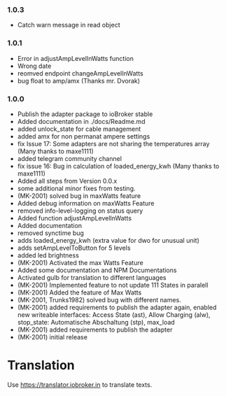 ### 1.0.3
* Catch warn message in read object

### 1.0.1
* Error in adjustAmpLevelInWatts function
* Wrong date
* reomved endpoint changeAmpLevelInWatts
* bug float to amp/amx (Thanks mr. Dvorak)

### 1.0.0
* Publish the adapter package to ioBroker stable
* Added documentation in ./docs/Readme.md
* added unlock_state for cable management
* added amx for non permanat ampere settings
* fix Issue 17: Some adapters are not sharing the temperatures array (Many thanks to maxe1111)
* added telegram community channel
* fix issue 16: Bug in calculation of loaded_energy_kwh (Many thanks to maxe1111)
* Added all steps from Version 0.0.x
* some additional minor fixes from testing.
* (MK-2001) solved bug in maxWatts feature
* Added debug information on maxWatts Feature
* removed info-level-logging on status query
* Added function adjustAmpLevelInWatts
* Added documentation
* removed synctime bug
* adds loaded_energy_kwh (extra value for dwo for unusual unit)
* adds setAmpLevelToButton for 5 levels
* added led brightness
* (MK-2001) Activated the max Watts Feature
* Added some documentation and NPM Documentations
* Activated gulb for translation to different languages
* (MK-2001) Implemented feature to not update 111 States in paralell
* (MK-2001) Added the feature of Max Watts
* (MK-2001, Trunks1982) solved bug with different names.
* (MK-2001) added requirements to publish the adapter again, enabled new writeable interfaces: Access State (ast), Allow Charging (alw), stop_state: ​Automatische Abschaltung (stp), max_load
* (MK-2001) added requirements to publish the adapter
* (MK-2001) initial release

# Translation
Use https://translator.iobroker.in to translate texts.